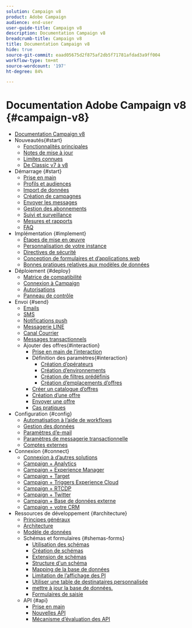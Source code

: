 ```yaml
---
solution: Campaign v8
product: Adobe Campaign
audience: end-user
user-guide-title: Campaign v8
description: Documentation Campaign v8
breadcrumb-title: Campaign v8
title: Documentation Campaign v8
hide: true
source-git-commit: eaad05675d2f875af2db5f71781afdad3a9ff004
workflow-type: tm+mt
source-wordcount: '197'
ht-degree: 84%

---
```



# Documentation Adobe Campaign v8 {#campaign-v8}

+ [Documentation Campaign v8](campaign-home.md)
+ Nouveautés{#start}
   + [Fonctionnalités principales](start/whats-new.md)
   + [Notes de mise à jour](start/release-notes.md)
   + [Limites connues](start/known-limitations.md)
   + [De Classic v7 à v8](start/capability-matrix.md)
+ Démarrage {#start}
   + [Prise en main](start/get-started.md)
   + [Profils et audiences](start/audiences.md)
   + [Import de données](start/import.md)
   + [Création de campagnes](start/campaigns.md)
   + [Envoyer les messages](start/create-message.md)
   + [Gestion des abonnements](start/subscriptions.md)
   + [Suivi et surveillance](start/tracking.md)
   + [Mesures et rapports](start/reporting.md)
   + [FAQ](start/campaign-faq.md)
+ Implémentation {#implement}
   + [Étapes de mise en œuvre](start/implement.md)
   + [Personnalisation de votre instance](dev/customize.md)
   + [Directives de sécurité](config/security.md)
   + [Conception de formulaires et d’applications web](dev/webapps.md)
   + [Bonnes pratiques relatives aux modèles de données](dev/datamodel-best-practices.md)
+ Déploiement {#deploy}
   + [Matrice de compatibilité](start/compatibility-matrix.md)
   + [Connexion à Campaign](start/connect.md)
   + [Autorisations](start/permissions.md)
   + [Panneau de contrôle](config/self-service.md)
+ Envoi {#send}
   + [Emails ](send/email.md)
   + [SMS](send/sms.md)
   + [Notifications push](send/push.md)
   + [Messagerie LINE](send/line.md)
   + [Canal Courrier](send/direct-mail.md)
   + [Messages transactionnels](send/transactional.md)
   + Ajouter des offres{#interaction}
      + [Prise en main de l’interaction](send/interaction.md)
      + Définition des paramètres{#interaction}
         + [Création d’opérateurs](send/interaction-operators.md)
         + [Création d’environnements](send/interaction-env.md)
         + [Création de filtres prédéfinis](send/interaction-predefined-filters.md)
         + [Création d’emplacements d’offres](send/interaction-offer-spaces.md)
      + [Créer un catalogue d’offres](send/interaction-offer-catalog.md)
      + [Création d’une offre](send/interaction-offer.md)
      + [Envoyer une offre](send/interaction-send-offers.md)
      + [Cas pratiques](send/interaction-use-cases.md)
+ Configuration {#config}
   + [Automatisation à l’aide de workflows](config/workflows.md)
   + [Gestion des données](config/replication.md)
   + [Paramètres d’e-mail](config/email-settings.md)
   + [Paramètres de messagerie transactionnelle](config/transactional-msg-settings.md)
   + [Comptes externes](config/external-accounts.md)
+ Connexion {#connect}
   + [Connexion à d’autres solutions](connect/integration.md)
   + [Campaign + Analytics](connect/ac-aa.md)
   + [Campaign + Experience Manager](connect/ac-aem.md)
   + [Campaign + Target](connect/ac-at.md)
   + [Campaign + Triggers Experience Cloud](connect/ac-triggers.md)
   + [Campaign + RTCDP](connect/ac-rtcdp.md)
   + [Campaign + Twitter](connect/ac-tw.md)
   + [Campaign + Base de données externe](connect/fda.md)
   + [Campaign + votre CRM](connect/crm.md)
+ Ressources de développement {#architecture}
   + [Principes généraux](dev/general-architecture.md)
   + [Architecture](dev/architecture.md)
   + [Modèle de données](dev/datamodel.md)
   + Schémas et formulaires {#shemas-forms}
      + [Utilisation des schémas](dev/schemas.md)
      + [Création de schémas](dev/create-schema.md)
      + [Extension de schémas](dev/extend-schema.md)
      + [Structure d&#39;un schéma](dev/schema-structure.md)
      + [Mapping de la base de données](dev/database-mapping.md)
      + [Limitation de l’affichage des PI](dev/restrict-pi-view.md)
      + [Utiliser une table de destinataires personnalisée](dev/custom-recipient.md)
      + [mettre à jour la base de données.](dev/update-database-structure.md)
      + [Formulaires de saisie](dev/forms.md)
   + API {#api}
      + [Prise en main](dev/api.md)
      + [Nouvelles API](dev/new-apis.md)
      + [Mécanisme d’évaluation des API](dev/staging.md)
